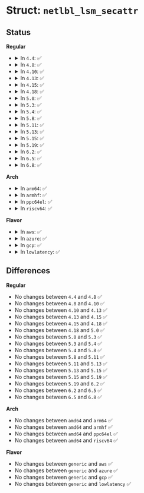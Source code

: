 # Struct: <code>netlbl_lsm_secattr</code>

## Status
<b>Regular</b>
<ul>
<li>
<details>
<summary>In <code>4.4</code>: ✅</summary>

```c
struct netlbl_lsm_secattr {
    u32 flags;
    u32 type;
    char *domain;
    struct netlbl_lsm_cache *cache;
    struct (anon) attr;
};
```
</details>
</li>
<li>
<details>
<summary>In <code>4.8</code>: ✅</summary>

```c
struct netlbl_lsm_secattr {
    u32 flags;
    u32 type;
    char *domain;
    struct netlbl_lsm_cache *cache;
    struct (anon) attr;
};
```
</details>
</li>
<li>
<details>
<summary>In <code>4.10</code>: ✅</summary>

```c
struct netlbl_lsm_secattr {
    u32 flags;
    u32 type;
    char *domain;
    struct netlbl_lsm_cache *cache;
    struct (anon) attr;
};
```
</details>
</li>
<li>
<details>
<summary>In <code>4.13</code>: ✅</summary>

```c
struct netlbl_lsm_secattr {
    u32 flags;
    u32 type;
    char *domain;
    struct netlbl_lsm_cache *cache;
    struct (anon) attr;
};
```
</details>
</li>
<li>
<details>
<summary>In <code>4.15</code>: ✅</summary>

```c
struct netlbl_lsm_secattr {
    u32 flags;
    u32 type;
    char *domain;
    struct netlbl_lsm_cache *cache;
    struct (anon) attr;
};
```
</details>
</li>
<li>
<details>
<summary>In <code>4.18</code>: ✅</summary>

```c
struct netlbl_lsm_secattr {
    u32 flags;
    u32 type;
    char *domain;
    struct netlbl_lsm_cache *cache;
    struct (anon) attr;
};
```
</details>
</li>
<li>
<details>
<summary>In <code>5.0</code>: ✅</summary>

```c
struct netlbl_lsm_secattr {
    u32 flags;
    u32 type;
    char *domain;
    struct netlbl_lsm_cache *cache;
    struct (anon) attr;
};
```
</details>
</li>
<li>
<details>
<summary>In <code>5.3</code>: ✅</summary>

```c
struct netlbl_lsm_secattr {
    u32 flags;
    u32 type;
    char *domain;
    struct netlbl_lsm_cache *cache;
    struct (anon) attr;
};
```
</details>
</li>
<li>
<details>
<summary>In <code>5.4</code>: ✅</summary>

```c
struct netlbl_lsm_secattr {
    u32 flags;
    u32 type;
    char *domain;
    struct netlbl_lsm_cache *cache;
    struct (anon) attr;
};
```
</details>
</li>
<li>
<details>
<summary>In <code>5.8</code>: ✅</summary>

```c
struct netlbl_lsm_secattr {
    u32 flags;
    u32 type;
    char *domain;
    struct netlbl_lsm_cache *cache;
    struct (anon) attr;
};
```
</details>
</li>
<li>
<details>
<summary>In <code>5.11</code>: ✅</summary>

```c
struct netlbl_lsm_secattr {
    u32 flags;
    u32 type;
    char *domain;
    struct netlbl_lsm_cache *cache;
    struct (anon) attr;
};
```
</details>
</li>
<li>
<details>
<summary>In <code>5.13</code>: ✅</summary>

```c
struct netlbl_lsm_secattr {
    u32 flags;
    u32 type;
    char *domain;
    struct netlbl_lsm_cache *cache;
    struct (anon) attr;
};
```
</details>
</li>
<li>
<details>
<summary>In <code>5.15</code>: ✅</summary>

```c
struct netlbl_lsm_secattr {
    u32 flags;
    u32 type;
    char *domain;
    struct netlbl_lsm_cache *cache;
    struct (anon) attr;
};
```
</details>
</li>
<li>
<details>
<summary>In <code>5.19</code>: ✅</summary>

```c
struct netlbl_lsm_secattr {
    u32 flags;
    u32 type;
    char *domain;
    struct netlbl_lsm_cache *cache;
    struct (anon) attr;
};
```
</details>
</li>
<li>
<details>
<summary>In <code>6.2</code>: ✅</summary>

```c
struct netlbl_lsm_secattr {
    u32 flags;
    u32 type;
    char *domain;
    struct netlbl_lsm_cache *cache;
    struct (anon) attr;
};
```
</details>
</li>
<li>
<details>
<summary>In <code>6.5</code>: ✅</summary>

```c
struct netlbl_lsm_secattr {
    u32 flags;
    u32 type;
    char *domain;
    struct netlbl_lsm_cache *cache;
    struct (anon) attr;
};
```
</details>
</li>
<li>
<details>
<summary>In <code>6.8</code>: ✅</summary>

```c
struct netlbl_lsm_secattr {
    u32 flags;
    u32 type;
    char *domain;
    struct netlbl_lsm_cache *cache;
    struct (anon) attr;
};
```
</details>
</li>
</ul>
<b>Arch</b>
<ul>
<li>
<details>
<summary>In <code>arm64</code>: ✅</summary>

```c
struct netlbl_lsm_secattr {
    u32 flags;
    u32 type;
    char *domain;
    struct netlbl_lsm_cache *cache;
    struct (anon) attr;
};
```
</details>
</li>
<li>
<details>
<summary>In <code>armhf</code>: ✅</summary>

```c
struct netlbl_lsm_secattr {
    u32 flags;
    u32 type;
    char *domain;
    struct netlbl_lsm_cache *cache;
    struct (anon) attr;
};
```
</details>
</li>
<li>
<details>
<summary>In <code>ppc64el</code>: ✅</summary>

```c
struct netlbl_lsm_secattr {
    u32 flags;
    u32 type;
    char *domain;
    struct netlbl_lsm_cache *cache;
    struct (anon) attr;
};
```
</details>
</li>
<li>
<details>
<summary>In <code>riscv64</code>: ✅</summary>

```c
struct netlbl_lsm_secattr {
    u32 flags;
    u32 type;
    char *domain;
    struct netlbl_lsm_cache *cache;
    struct (anon) attr;
};
```
</details>
</li>
</ul>
<b>Flavor</b>
<ul>
<li>
<details>
<summary>In <code>aws</code>: ✅</summary>

```c
struct netlbl_lsm_secattr {
    u32 flags;
    u32 type;
    char *domain;
    struct netlbl_lsm_cache *cache;
    struct (anon) attr;
};
```
</details>
</li>
<li>
<details>
<summary>In <code>azure</code>: ✅</summary>

```c
struct netlbl_lsm_secattr {
    u32 flags;
    u32 type;
    char *domain;
    struct netlbl_lsm_cache *cache;
    struct (anon) attr;
};
```
</details>
</li>
<li>
<details>
<summary>In <code>gcp</code>: ✅</summary>

```c
struct netlbl_lsm_secattr {
    u32 flags;
    u32 type;
    char *domain;
    struct netlbl_lsm_cache *cache;
    struct (anon) attr;
};
```
</details>
</li>
<li>
<details>
<summary>In <code>lowlatency</code>: ✅</summary>

```c
struct netlbl_lsm_secattr {
    u32 flags;
    u32 type;
    char *domain;
    struct netlbl_lsm_cache *cache;
    struct (anon) attr;
};
```
</details>
</li>
</ul>

## Differences
<b>Regular</b>
<ul>
<li>
No changes between <code>4.4</code> and <code>4.8</code> ✅
</li>
<li>
No changes between <code>4.8</code> and <code>4.10</code> ✅
</li>
<li>
No changes between <code>4.10</code> and <code>4.13</code> ✅
</li>
<li>
No changes between <code>4.13</code> and <code>4.15</code> ✅
</li>
<li>
No changes between <code>4.15</code> and <code>4.18</code> ✅
</li>
<li>
No changes between <code>4.18</code> and <code>5.0</code> ✅
</li>
<li>
No changes between <code>5.0</code> and <code>5.3</code> ✅
</li>
<li>
No changes between <code>5.3</code> and <code>5.4</code> ✅
</li>
<li>
No changes between <code>5.4</code> and <code>5.8</code> ✅
</li>
<li>
No changes between <code>5.8</code> and <code>5.11</code> ✅
</li>
<li>
No changes between <code>5.11</code> and <code>5.13</code> ✅
</li>
<li>
No changes between <code>5.13</code> and <code>5.15</code> ✅
</li>
<li>
No changes between <code>5.15</code> and <code>5.19</code> ✅
</li>
<li>
No changes between <code>5.19</code> and <code>6.2</code> ✅
</li>
<li>
No changes between <code>6.2</code> and <code>6.5</code> ✅
</li>
<li>
No changes between <code>6.5</code> and <code>6.8</code> ✅
</li>
</ul>
<b>Arch</b>
<ul>
<li>
No changes between <code>amd64</code> and <code>arm64</code> ✅
</li>
<li>
No changes between <code>amd64</code> and <code>armhf</code> ✅
</li>
<li>
No changes between <code>amd64</code> and <code>ppc64el</code> ✅
</li>
<li>
No changes between <code>amd64</code> and <code>riscv64</code> ✅
</li>
</ul>
<b>Flavor</b>
<ul>
<li>
No changes between <code>generic</code> and <code>aws</code> ✅
</li>
<li>
No changes between <code>generic</code> and <code>azure</code> ✅
</li>
<li>
No changes between <code>generic</code> and <code>gcp</code> ✅
</li>
<li>
No changes between <code>generic</code> and <code>lowlatency</code> ✅
</li>
</ul>
